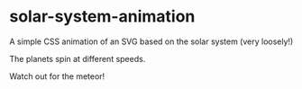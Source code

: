 # solar-system-animation

A simple CSS animation of an SVG based on the solar system (very loosely!)

The planets spin at different speeds.

Watch out for the meteor!
